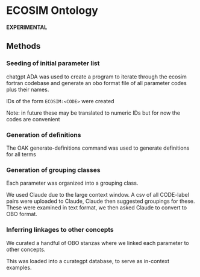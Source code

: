 # ECOSIM Ontology

**EXPERIMENTAL**

## Methods

### Seeding of initial parameter list

chatgpt ADA was used to create a program to iterate through the ecosim fortran codebase and generate an obo format file of all parameter codes plus their names.

IDs of the form `ECOSIM:<CODE>` were created

Note: in future these may be translated to numeric IDs but for now the codes are convenient

### Generation of definitions

The OAK generate-definitions command was used to generate definitions for all terms

### Generation of grouping classes

Each parameter was organized into a grouping class.

We used Claude due to the large context window. A csv of all CODE-label pairs were uploaded to Claude, Claude then suggested groupings for these.
These were examined in text format, we then asked Claude to convert to OBO format.

### Inferring linkages to other concepts

We curated a handful of OBO stanzas where we linked each parameter to other concepts.

This was loaded into a curategpt database, to serve as in-context examples.

